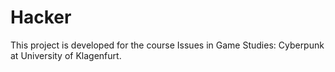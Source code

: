 # Hacker

This project is developed for the course Issues in Game Studies: Cyberpunk at University of Klagenfurt.
